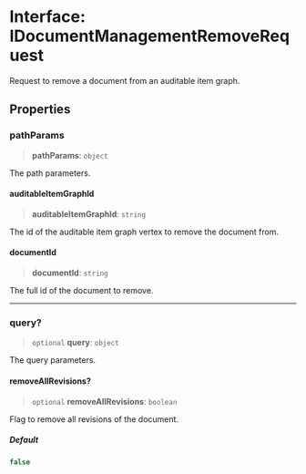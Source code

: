 # Interface: IDocumentManagementRemoveRequest

Request to remove a document from an auditable item graph.

## Properties

### pathParams

> **pathParams**: `object`

The path parameters.

#### auditableItemGraphId

> **auditableItemGraphId**: `string`

The id of the auditable item graph vertex to remove the document from.

#### documentId

> **documentId**: `string`

The full id of the document to remove.

***

### query?

> `optional` **query**: `object`

The query parameters.

#### removeAllRevisions?

> `optional` **removeAllRevisions**: `boolean`

Flag to remove all revisions of the document.

##### Default

```ts
false
```
